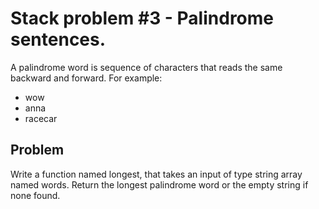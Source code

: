 # Stack problem #3 - Palindrome sentences.

A palindrome word is sequence of characters that reads the same backward and forward. 
For example:

* wow
* anna
* racecar



##  Problem

Write a function named longest, that takes an input of type string array named words. 
Return the longest palindrome word or the empty string if none found.
